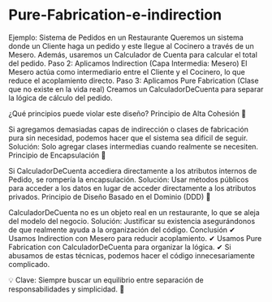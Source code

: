 # Pure-Fabrication-e-indirection
Ejemplo: Sistema de Pedidos en un Restaurante
Queremos un sistema donde un Cliente haga un pedido y este llegue al Cocinero a través de un Mesero. Además, usaremos un Calculador de Cuenta para calcular el total del pedido.
Paso 2: Aplicamos Indirection (Capa Intermedia: Mesero)
El Mesero actúa como intermediario entre el Cliente y el Cocinero, lo que reduce el acoplamiento directo.
Paso 3: Aplicamos Pure Fabrication (Clase que no existe en la vida real)
Creamos un CalculadorDeCuenta para separar la lógica de cálculo del pedido.


¿Qué principios puede violar este diseño?
Principio de Alta Cohesión 🛑

Si agregamos demasiadas capas de indirección o clases de fabricación pura sin necesidad, podemos hacer que el sistema sea difícil de seguir.
Solución: Solo agregar clases intermedias cuando realmente se necesiten.
Principio de Encapsulación 🛑

Si CalculadorDeCuenta accediera directamente a los atributos internos de Pedido, se rompería la encapsulación.
Solución: Usar métodos públicos para acceder a los datos en lugar de acceder directamente a los atributos privados.
Principio de Diseño Basado en el Dominio (DDD) 🛑

CalculadorDeCuenta no es un objeto real en un restaurante, lo que se aleja del modelo del negocio.
Solución: Justificar su existencia asegurándonos de que realmente ayuda a la organización del código.
Conclusión
✔ Usamos Indirection con Mesero para reducir acoplamiento.
✔ Usamos Pure Fabrication con CalculadorDeCuenta para organizar la lógica.
✔ Si abusamos de estas técnicas, podemos hacer el código innecesariamente complicado.

💡 Clave: Siempre buscar un equilibrio entre separación de responsabilidades y simplicidad. 🚀
